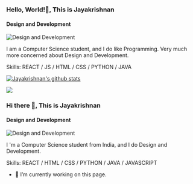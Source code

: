 ### Hello, World!👋, This is Jayakrishnan
#### Design and Development
![Design and Development](https://media-exp1.licdn.com/dms/image/C5616AQECCIBmdgfcdw/profile-displaybackgroundimage-shrink_350_1400/0/1608561718735?e=1614211200&v=beta&t=fP2Q-REc2vp9Ljyr74naPv2D9l6ElySFWfUX4nwioSk)

I am a Computer Science student, and I do like Programming. Very much more concerned about Design and Development. 

Skills: REACT / JS / HTML / CSS / PYTHON / JAVA








[![Jayakrishnan's github stats](https://github-readme-stats.vercel.app/api?username=jayakrishnan98&count_private=true&show_icons=true&custom_title=Status&theme=merko)](https://github.com/anuraghazra/github-readme-stats)

<a href="https://github.com/jayakrishnan98/github-readme-stats">
  <img align="center" src="https://github-readme-stats.vercel.app/api/top-langs/?username=jayakrishnan98&layout=compact&theme=material-palenight" />
</a>

### Hi there 👋, This is Jayakrishnan
#### Design and  Development
![Design and  Development](https://twitter.com/JayakrishnanVR6/header_photo)

I 'm a Computer Science student from India, and I do Design and Development. 

Skills: REACT / HTML / CSS / PYTHON / JAVA / JAVASCRIPT

- 🔭 I’m currently working on this page. 




